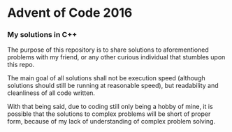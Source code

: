 # Advent of Code 2016

### My solutions in C++

The purpose of this repository is to share solutions to 
aforementioned problems with my friend, or any other curious 
individual that stumbles upon this repo.

The main goal of all solutions shall not be execution speed (although
solutions should still be running at reasonable speed), but
readability and cleanliness of all code written.

With that being said, due to coding still only being a hobby of mine,
it is possible that the solutions to complex problems will be short
of proper form, because of my lack of understanding of complex
problem solving.